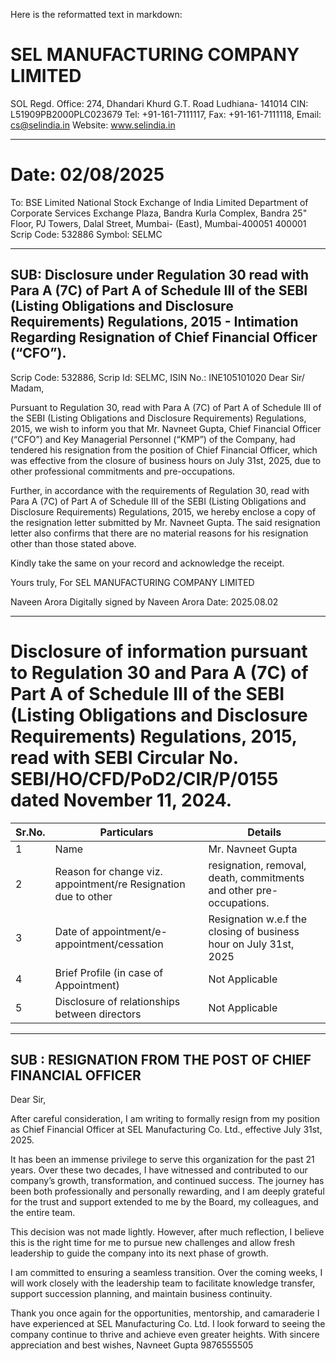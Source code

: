 Here is the reformatted text in markdown:

# SEL MANUFACTURING COMPANY LIMITED
SOL Regd. Office: 274, Dhandari Khurd G.T. Road Ludhiana- 141014
CIN: L51909PB2000PLC023679
Tel: +91-161-7111117, Fax: +91-161-7111118, Email: cs@selindia.in
Website: www.selindia.in

---

# Date: 02/08/2025

To:
BSE Limited National Stock Exchange of India Limited
Department of Corporate Services Exchange Plaza, Bandra Kurla Complex, Bandra
25" Floor, PJ Towers, Dalal Street, Mumbai- (East), Mumbai-400051
400001
Scrip Code: 532886 Symbol: SELMC

---

## SUB: Disclosure under Regulation 30 read with Para A (7C) of Part A of Schedule III of the SEBI (Listing Obligations and Disclosure Requirements) Regulations, 2015 - Intimation Regarding Resignation of Chief Financial Officer (“CFO”).

Scrip Code: 532886, Scrip Id: SELMC, ISIN No.: INE105101020
Dear Sir/ Madam,

Pursuant to Regulation 30, read with Para A (7C) of Part A of Schedule III of the SEBI (Listing Obligations and Disclosure Requirements) Regulations, 2015, we wish to inform you that Mr. Navneet Gupta, Chief Financial Officer (“CFO”) and Key Managerial Personnel (“KMP”) of the Company, had tendered his resignation from the position of Chief Financial Officer, which was effective from the closure of business hours on July 31st, 2025, due to other professional commitments and pre-occupations.

Further, in accordance with the requirements of Regulation 30, read with Para A (7C) of Part A of Schedule III of the SEBI (Listing Obligations and Disclosure Requirements) Regulations, 2015, we hereby enclose a copy of the resignation letter submitted by Mr. Navneet Gupta. The said resignation letter also confirms that there are no material reasons for his resignation other than those stated above.

Kindly take the same on your record and acknowledge the receipt.

Yours truly,
For SEL MANUFACTURING COMPANY LIMITED

Naveen Arora
Digitally signed by Naveen Arora
Date: 2025.08.02

---

# Disclosure of information pursuant to Regulation 30 and Para A (7C) of Part A of Schedule III of the SEBI (Listing Obligations and Disclosure Requirements) Regulations, 2015, read with SEBI Circular No. SEBI/HO/CFD/PoD2/CIR/P/0155 dated November 11, 2024.

| Sr.No. | Particulars | Details |
| --- | --- | --- |
| 1 | Name | Mr. Navneet Gupta |
| 2 | Reason for change viz. appointment/re Resignation due to other | resignation, removal, death, commitments and other pre-occupations. |
| 3 | Date of appointment/e-appointment/cessation | Resignation w.e.f the closing of business hour on July 31st, 2025 |
| 4 | Brief Profile (in case of Appointment) | Not Applicable |
| 5 | Disclosure of relationships between directors | Not Applicable |

---

## SUB : RESIGNATION FROM THE POST OF CHIEF FINANCIAL OFFICER
Dear Sir,

After careful consideration, I am writing to formally resign from my position as Chief Financial Officer at SEL Manufacturing Co. Ltd., effective July 31st, 2025.

It has been an immense privilege to serve this organization for the past 21 years. Over these two decades, I have witnessed and contributed to our company’s growth, transformation, and continued success. The journey has been both professionally and personally rewarding, and I am deeply grateful for the trust and support extended to me by the Board, my colleagues, and the entire team.

This decision was not made lightly. However, after much reflection, I believe this is the right time for me to pursue new challenges and allow fresh leadership to guide the company into its next phase of growth.

I am committed to ensuring a seamless transition. Over the coming weeks, I will work closely with the leadership team to facilitate knowledge transfer, support succession planning, and maintain business continuity.

Thank you once again for the opportunities, mentorship, and camaraderie I have experienced at SEL Manufacturing Co. Ltd. I look forward to seeing the company continue to thrive and achieve even greater heights.
With sincere appreciation and best wishes,
Navneet Gupta
9876555505